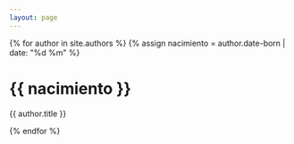 ```yaml
---
layout: page
---
```

{% for author in site.authors %}
{% assign nacimiento = author.date-born | date: "%d %m" %}
<h1>{{ nacimiento }}</h1>
<p>{{ author.title }}</p>
{% endfor %}